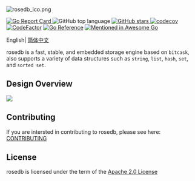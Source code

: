 ![rosedb_ico.png](https://i.loli.net/2021/04/28/gIL2FXZcOesPmyD.png)

[![Go Report Card](https://goreportcard.com/badge/github.com/roseduan/rosedb)&nbsp;](https://goreportcard.com/report/github.com/roseduan/rosedb)![GitHub top language](https://img.shields.io/github/languages/top/roseduan/rosedb)&nbsp;[![GitHub stars](https://img.shields.io/github/stars/roseduan/rosedb)&nbsp;](https://github.com/roseduan/rosedb/stargazers)[![codecov](https://codecov.io/gh/roseduan/rosedb/branch/main/graph/badge.svg?token=YZUB9QT6XF)](https://codecov.io/gh/roseduan/rosedb) [![CodeFactor](https://www.codefactor.io/repository/github/flower-corp/rosedb/badge)](https://www.codefactor.io/repository/github/flower-corp/rosedb) [![Go Reference](https://pkg.go.dev/badge/github.com/roseduan/rosedb.svg)](https://pkg.go.dev/github.com/roseduan/rosedb) [![Mentioned in Awesome Go](https://awesome.re/mentioned-badge.svg)](https://github.com/avelino/awesome-go#database) 

English| [简体中文](https://github.com/roseduan/rosedb/blob/main/README-CN.md)

rosedb is a fast, stable, and embedded storage engine based on `bitcask`, also supports a variety of data structures such as `string`, `list`, `hash`, `set`, and `sorted set`.     

## Design Overview

![](https://github.com/flower-corp/rosedb/blob/main/resource/img/design-overview-rosedb.png)

## Contributing

If you are intersted in contributing to rosedb, please see here: [CONTRIBUTING](https://github.com/roseduan/rosedb/blob/main/CONTRIBUTING.md)

## License

rosedb is licensed under the term of the [Apache 2.0 License](https://github.com/roseduan/rosedb/blob/main/LICENSE)

